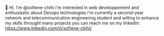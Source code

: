 👋 Hi, I'm @sofiene-chihi
i'm interested in web developpement and enthusiastic about Devops technologies
i'm currently a second-year network and telecommunication engineering student and willing to enhance my skills throught many projects
you can reach me on my linkedin: https://www.linkedin.com/in/sofiene-chihi/

<!---
sofiene-chihi/sofiene-chihi is a ✨ special ✨ repository because its `README.md` (this file) appears on your GitHub profile.
You can click the Preview link to take a look at your changes.
--->
